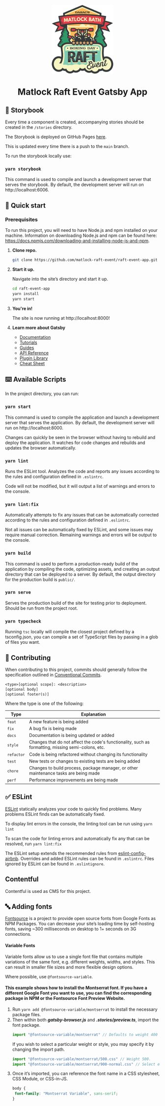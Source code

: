 <p align="center">
<img alt="Logo" src="./src/assets/images/logo.png" width="200" />
</p>
<h1 align="center">
   Matlock Raft Event Gatsby App
</h1>

## 🎨 Storybook

Every time a component is created, accompanying stories should be created in the `/stories` directory.

The Storybook is deployed on GitHub Pages [here](https://matlock-raft-event.github.io/raft-event-app/).

This is updated every time there is a push to the `main` branch.

To run the storybook locally use:

### `yarn storybook`

This command is used to compile and launch a development server that serves the storybook. By
default, the development server will run on http://localhost:6006.

## 🚀 Quick start

### Prerequisites

To run this project, you will need to have Node.js and npm installed on your machine. Information on downloading Node.js
and npm can be found here: https://docs.npmjs.com/downloading-and-installing-node-js-and-npm.

1. **Clone repo.**

   ```sh
   git clone https://github.com/matlock-raft-event/raft-event-app.git
   ```

2. **Start it up.**

   Navigate into the site’s directory and start it up.
   ```sh
   cd raft-event-app
   yarn install
   yarn start
   ```

3. **You're in!**

   The site is now running at http://localhost:8000!


4. **Learn more about Gatsby**

    - [Documentation](https://www.gatsbyjs.com/docs/?utm_source=starter&utm_medium=readme&utm_campaign=minimal-starter-ts)
    - [Tutorials](https://www.gatsbyjs.com/tutorial/?utm_source=starter&utm_medium=readme&utm_campaign=minimal-starter-ts)
    - [Guides](https://www.gatsbyjs.com/tutorial/?utm_source=starter&utm_medium=readme&utm_campaign=minimal-starter-ts)
    - [API Reference](https://www.gatsbyjs.com/docs/api-reference/?utm_source=starter&utm_medium=readme&utm_campaign=minimal-starter-ts)
    - [Plugin Library](https://www.gatsbyjs.com/plugins?utm_source=starter&utm_medium=readme&utm_campaign=minimal-starter-ts)
    - [Cheat Sheet](https://www.gatsbyjs.com/docs/cheat-sheet/?utm_source=starter&utm_medium=readme&utm_campaign=minimal-starter-ts)

## ⌨️ Available Scripts

In the project directory, you can run:

### `yarn start`

This command is used to compile the application and launch a development server that serves the application. By
default, the development server will run on http://localhost:8000.

Changes can quickly be seen in the browser without having to rebuild and deploy the application. It watches for code
changes and rebuilds and updates the browser automatically.

### `yarn lint`

Runs the ESLint tool. Analyzes the code and reports any issues according to the rules and configuration defined
in `.eslintrc`.

Code will not be modified, but it will output a list of warnings and errors to the console.

### `yarn lint:fix`

Automatically attempts to fix any issues that can be automatically corrected according to the rules and configuration
defined in `.eslintrc`.

Not all issues can be automatically fixed by ESLint, and some issues may require manual correction. Remaining warnings
and errors will be output to the console.

### `yarn build`

This command is used to perform a production-ready build of the application by compiling the code, optimizing assets,
and creating an output directory that can be deployed to a server. By default, the output directory for the production
build is `public/`.

### `yarn serve`

Serves the production build of the site for testing prior to deployment. Should be run from the project root.

### `yarn typecheck`

Running `tsc` locally will compile the closest project defined by a tsconfig.json, you can compile a set of TypeScript
files by passing in a glob of files you want.

## 📃 Contributing

When contributing to this project, commits should generally follow the specification outlined
in [Conventional Commits](https://www.conventionalcommits.org/en/v1.0.0/#summary).

```text
<type>[optional scope]: <description>
[optional body]
[optional footer(s)]
```

Where the type is one of the following:

| Type       | Explanation                                                                                        |
|------------|----------------------------------------------------------------------------------------------------|
| `feat`     | A new feature is being added                                                                       |
| `fix`      | A bug fix is being made                                                                            |
| `docs`     | Documentation is being updated or added                                                            |
| `style`    | Changes that do not affect the code's functionality, such as formatting, missing semi-colons, etc. |
| `refactor` | Code is being refactored without changing its functionality                                        |
| `test`     | New tests or changes to existing tests are being added                                             |
| `chore`    | Changes to build process, package manager, or other maintenance tasks are being made               |
| `perf`     | Performance improvements are being made                                                            |

## ✅ ESLint

[ESLint](https://eslint.org) statically analyzes your code to quickly find problems. Many problems ESLint finds can be
automatically fixed.

To display lint errors in the console, the linting tool can be run using `yarn lint`

To scan the code for linting errors and automatically fix any that can be resolved, run `yarn lint:fix`

The ESLint setup extends the recommended rules
from [eslint-config-airbnb](https://www.npmjs.com/package/eslint-config-airbnb). Overrides and added
ESLint rules can be found in `.eslintrc`.
Files ignored by ESLint can be found in `.eslintignore`.

## Contentful

Contentful is used as CMS for this project.

## 🔤 Adding fonts

[Fontsource](https://fontsource.org/fonts) is a project to provide open source fonts from Google Fonts as NPM Packages.
You can decrease your site’s loading time by self-hosting fonts, saving ~300 milliseconds on desktop to 1+ seconds on 3G
connections.

#### Variable Fonts

Variable fonts allow us to use a single font file that contains multiple variations of the same font, e.g. different
weights, widths, and styles. This can result in smaller file sizes and more flexible design options.

Where possible, use `@fontsource-variable`.

#### This example shows how to install the Montserrat font. If you have a different Google Font you want to use, you can find the corresponding package in NPM or the Fontsource Font Preview Website.

1. Run `yarn add @fontsource-variable/montserrat` to install the necessary package files.
2. Then within both _**gatsby-browser.js**_ and _**.stories/preview.ts**_, import the font package.
   ```js
   import "@fontsource-variable/montserrat" // Defaults to weight 400 with normal variant.
   ```
   If you wish to select a particular weight or style, you may specify it by changing the import path.
   ```js
   import "@fontsource-variable/montserrat/500.css" // Weight 500.
   import "@fontsource-variable/montserrat/900-normal.css" // Select either normal or italic.
   ```
3. Once it’s imported, you can reference the font name in a CSS stylesheet, CSS Module, or CSS-in-JS.
   ```css
   body {
    font-family: "Montserrat Variable", sans-serif;
   }
   ```
